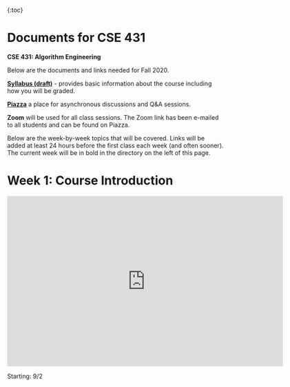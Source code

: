 {:toc}

# Documents for CSE 431

**CSE 431: Algorithm Engineering**

Below are the documents and links needed for Fall 2020.

**[Syllabus (draft)](https://docs.google.com/document/d/1G2RuJX-hPglPiDFyEGytauunPxQpi-AI4FyKuud73FI/edit?usp=sharing)** - provides basic information about the course including how you will be graded.

**[Piazza](piazza.com/msu/fall2020/cse431/home)** a place for asynchronous discussions and Q&A sessions.

**Zoom** will be used for all class sessions.  The Zoom link has been e-mailed to all students and can be found on Piazza.

Below are the week-by-week topics that will be covered.  Links will be added at least 24 hours before the first class each week (and often sooner).  The current week will be in bold in the directory on the left of this page.

# Week 1: Course Introduction

<iframe id="kaltura_player" src="https://cdnapisec.kaltura.com/p/811482/sp/81148200/embedIframeJs/uiconf_id/27551951/partner_id/811482?iframeembed=true&playerId=kaltura_player&entry_id=0_ey527hqd&flashvars[streamerType]=auto&amp;flashvars[localizationCode]=en&amp;flashvars[leadWithHTML5]=true&amp;flashvars[sideBarContainer.plugin]=true&amp;flashvars[sideBarContainer.position]=left&amp;flashvars[sideBarContainer.clickToClose]=true&amp;flashvars[chapters.plugin]=true&amp;flashvars[chapters.layout]=vertical&amp;flashvars[chapters.thumbnailRotator]=false&amp;flashvars[streamSelector.plugin]=true&amp;flashvars[EmbedPlayer.SpinnerTarget]=videoHolder&amp;flashvars[dualScreen.plugin]=true&amp;flashvars[hotspots.plugin]=1&amp;flashvars[Kaltura.addCrossoriginToIframe]=true&amp;&wid=0_ct7zjxj3" width="640" height="396" allowfullscreen webkitallowfullscreen mozAllowFullScreen allow="autoplay *; fullscreen *; encrypted-media *" sandbox="allow-forms allow-same-origin allow-scripts allow-top-navigation allow-pointer-lock allow-popups allow-modals allow-orientation-lock allow-popups-to-escape-sandbox allow-presentation allow-top-navigation-by-user-activation" frameborder="0" title="Kaltura Player"></iframe>

Starting: 9/2

<!--

**Pre-class videos**: [Course Introduction](https://mediaspace.msu.edu/media/t/0_tgl55f3m) (19:10); [Why Study Algorithms?](https://mediaspace.msu.edu/media/t/0_zg3ixmwy) (18:30)

**Optional extra videos**: [Lightcycle Example Problem](https://mediaspace.msu.edu/media/t/0_fx7q8dzg) (7:38); Instructor Bio (coming soon)

**In class**: Walk-through of class rules; overview of the web tools we'll be using; Q&A about videos and class material.

**Out**: [Syllabus](https://mercere99.github.io/CSE-830/syllabus)

## Week 2: Analytical Frameworks

Week of 9/7

**Pre-class videos**: Asymptotic Notations; Recurrance Relations

**In class**: Experimenting with mathematical frameworks; recurrance proofs

**Out**: Homework Assignment #1 (Due 9/21)

## Week 3: Data Structures

Week of 9/14

**Pre-class videos**: Using Arrays and Lists; Binary Trees; Hash Tables; Heaps

**In class**: Using common data structures in programming problems.

## Week 4: Algorithmic Thinking

Week of 9/21

**Pre-class videos**: Estimating Compute Time; Identifying Problem Information; Problem Solutions

**In class**: Order of Magnitude Problems; Puzzle examples

**Out**: Homework Assignment #2 (Due 10/5)

## Week 5: Fundamental Algorithms 1

Week of 9/28

**Pre-class videos**: What is Optimization?; Greedy Algorithms; Proving "correctness"; A Whirlwind Tour of Sorting Algorithms; The Limits of Sorting

**In class**: Review of HW1; Practice Greedy Problems; Building custom data structures.

## Week 6: Fundamental Algorithms 2

Week of 10/5

**Pre-class videos**: Types of Algorithmic Inputs; More complex Algorithmic Tools; Random Number Generatores; Statistical Distributions; Probabilistic Algorithms

**In class**: Example Problems

**Out**: Homework Assignment #3 (Due 10/19)

## Week 7: Efficient Code 1

Week of 10/12

**Pre-class videos**: Bit Magic; Writing Efficient Python Code

**In class**: Review of HW2; Example Problems

## Week 8: Efficient Code 2

Week of 10/19

**Pre-class videos**: Bool Representations in C++; Compile-Time C++ Optimizations; Memory Management in C++; Other C++ Optimizations; Empirical Tests and Preventative Debugging

**In class**: Example Problems

**Out**: Homework Assignment #4 (Due 11/2)

## Week 9: Recursive Techniques

Week of 10/26

**Pre-class videos**: The Intuition behind Recursive Algorithms ; Introduction to Dynamic Programming ; Dynamic Programming vs. Memoization

**In class**: Review of HW3; Example Problems

## Week 10:	Dealing with Hard Problems

Week of 11/2

**Pre-class videos**: Complex Dynamic Programming Techinuqes; Brute-Force Approaches to Problem Solving; Branch & Bound Techniques; Polynomial-Time Optimizations on Exponential Algorithms

**In class**: Example Problems

**Out**: Homework Assignment #5 (Due 11/16)

## Week 11:	Graph Algorithms 1

Week of 11/9

**Pre-class videos**: Graph Algorithm Overview; Representing and Manipulation Graphs; Traversing Graphs

**In class**: HW4 Review; Example Problems

## Week 12: Graph Algorithms 2

Week of 11/16

**Pre-class videos**: A survey of Graph Algorithms ; Brute-Force Graph Algorithms

**In class**: Example Problems

**Out**: Homework Assignment #6 (Due 11/30)

## Week 13: Inexact Optimization

Week of 11/23

**Pre-class videos**: Heuristics & Approximation Algorithms; Evolutionary Computation; Search Spaces and Fitness Landscapes

**In class**: HW5 Review; Example Problems

_Note_: No class session on 11/26 (Thanksgiving)

## Week 14: NP Completeness 1

Week of 11/30

**Pre-class videos**: P, NP, and NP-Completeness; Identifying NP-Complete Problems

**In class**: Example Problems

**Out**: Homework Assignment #7 (Due 12/14)

## Week 15: NP Completeness 2

Week of 12/7

**Pre-class videos**: Advanced NP-Completeness Proofs; Cook's Theorem

**In class**: HW 6 Review; Example Problems

## Finals Week:	Review of Design Techniques / Special Topics

Week of 12/14

**Pre-class videos**: An overview of Design Techniques; Algorithms for Alternative Models of Computation; Other topics?

**In class**: Discussion about algorithms, course, and future changes.


-->
